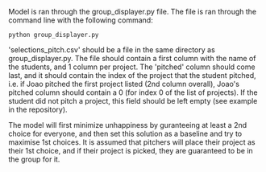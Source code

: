 Model is ran through the group_displayer.py file. The file is ran through the command line with the following command:
```
python group_displayer.py
```
'selections_pitch.csv' should be a file in the same directory as group_displayer.py. The file should contain a first column with the name of the students, and 1 column per project. The 'pitched' column should come last, and it should contain the index of the project that the student pitched, i.e. if Joao pitched the first project listed (2nd column overall), Joao's pitched column should contain a 0 (for index 0 of the list of projects). If the student did not pitch a project, this field should be left empty (see example in the repository).

The model will first minimize unhappiness by guranteeing at least a 2nd choice for everyone, and then set this solution as a baseline and try to maximise 1st choices. It is assumed that pitchers will place their project as their 1st choice, and if their project is picked, they are guaranteed to be in the group for it.
